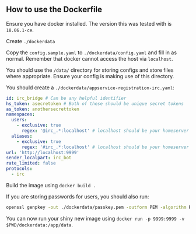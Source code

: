 ## How to use the Dockerfile

Ensure you have docker installed. The version this was tested
with is `18.06.1-ce`.

Create `./dockerdata`

Copy the `config.sample.yaml` to `./dockerdata/config.yaml` and fill in as normal. Remember
that docker cannot access the host via `localhost`.

You should use the `/data/` directory for storing configs and store files where appropriate. Ensure
your config is making use of this directory.

You should create a `./dockerdata/appservice-registration-irc.yaml`:

```yaml
id: irc_bridge # Can be any helpful identifier
hs_token: asecretoken # Both of these should be unique secret tokens
as_token: anothersecrettoken
namespaces:
  users:
    - exclusive: true
      regex: '@irc_.*:localhost' # localhost should be your homeserver's server_name
  aliases:
    - exclusive: true
      regex: '#irc_.*:localhost' # localhost should be your homeserver's server_name
url: 'http://localhost:9999'
sender_localpart: irc_bot
rate_limited: false
protocols:
  - irc
```

Build the image using `docker build .`

If you are storing passwords for users, you should also run:

```sh
openssl genpkey -out ./dockerdata/passkey.pem -outform PEM -algorithm RSA -pkeyopt rsa_keygen_bits:2048
```

You can now run your shiny new image using `docker run -p 9999:9999 -v $PWD/dockerdata:/app/data`.
